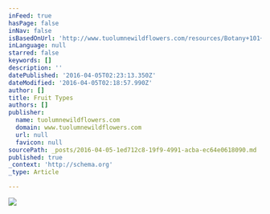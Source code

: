 ```yaml
---
inFeed: true
hasPage: false
inNav: false
isBasedOnUrl: 'http://www.tuolumnewildflowers.com/resources/Botany+101+images-3.jpg'
inLanguage: null
starred: false
keywords: []
description: ''
datePublished: '2016-04-05T02:23:13.350Z'
dateModified: '2016-04-05T02:18:57.990Z'
author: []
title: Fruit Types
authors: []
publisher:
  name: tuolumnewildflowers.com
  domain: www.tuolumnewildflowers.com
  url: null
  favicon: null
sourcePath: _posts/2016-04-05-1ed712c8-19f9-4991-acba-ec64e0618090.md
published: true
_context: 'http://schema.org'
_type: Article

---
```

![](http://www.tuolumnewildflowers.com/resources/Botany+101+images-3.jpg)